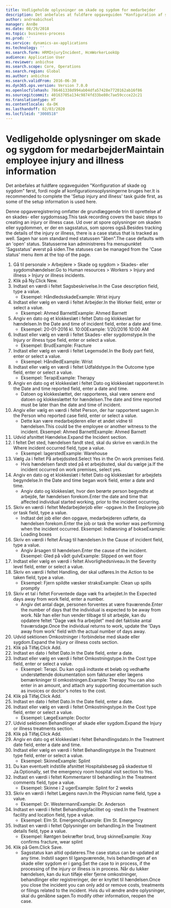 ```yaml
---
title: Vedligeholde oplysninger om skade og sygdom for medarbejder
description: Det anbefales at fuldføre opgaveguiden "Konfiguration af skade og sygdom" først, fordi nogle af konfigurationsoplysningerne bruges her.
author: andreabichsel
manager: AnnBe
ms.date: 08/29/2018
ms.topic: business-process
ms.prod: ''
ms.service: dynamics-ax-applications
ms.technology: ''
ms.search.form: HRMInjuryIncident, HcmWorkerLookUp
audience: Application User
ms.reviewer: anbichse
ms.search.scope: Core, Operations
ms.search.region: Global
ms.author: anbichse
ms.search.validFrom: 2016-06-30
ms.dyn365.ops.version: Version 7.0.0
ms.openlocfilehash: 786461338d994ab04dfa57428e7720162ab16f86
ms.sourcegitcommit: 40163705a134c9874fd33be80c7ae59ccce22c21
ms.translationtype: HT
ms.contentlocale: da-DK
ms.lasthandoff: 02/03/2020
ms.locfileid: "3008518"
---
```

# <a name="maintain-employee-injury-and-illness-information"></a><span data-ttu-id="db42c-103">Vedligeholde oplysninger om skade og sygdom for medarbejder</span><span class="sxs-lookup"><span data-stu-id="db42c-103">Maintain employee injury and illness information</span></span>



<span data-ttu-id="db42c-104">Det anbefales at fuldføre opgaveguiden "Konfiguration af skade og sygdom" først, fordi nogle af konfigurationsoplysningerne bruges her.</span><span class="sxs-lookup"><span data-stu-id="db42c-104">It is recommended to complete the 'Setup injury and illness' task guide first, as some of the setup information is used here.</span></span> 



<span data-ttu-id="db42c-105">Denne opgaveregistrering omfatter de grundlæggende trin til oprettelse af en skades- eller sygdomssag.</span><span class="sxs-lookup"><span data-stu-id="db42c-105">This task recording covers the basic steps to creating an injury or illness case.</span></span> <span data-ttu-id="db42c-106">Ud over at spore oplysninger om skaden eller sygdommen, er der en sagsstatus, som spores også.</span><span class="sxs-lookup"><span data-stu-id="db42c-106">Besides tracking the details of the injury or illness, there is a case status that is tracked as well.</span></span>  <span data-ttu-id="db42c-107">Sagen har som standard med statussen "åben".</span><span class="sxs-lookup"><span data-stu-id="db42c-107">The case defaults with an 'open' status.</span></span>  <span data-ttu-id="db42c-108">Statusserne kan administreres fra menupunktet 'Sagsstatus' øverst på siden.</span><span class="sxs-lookup"><span data-stu-id="db42c-108">The statuses can be managed from the 'Case status' menu item at the top of the page.</span></span>

1. <span data-ttu-id="db42c-109">Gå til personale > Arbejdere > Skade og sygdom > Skades- eller sygdomshændelser.</span><span class="sxs-lookup"><span data-stu-id="db42c-109">Go to Human resources > Workers > Injury and illness > Injury or illness incidents.</span></span>
2. <span data-ttu-id="db42c-110">Klik på Ny.</span><span class="sxs-lookup"><span data-stu-id="db42c-110">Click New.</span></span>
3. <span data-ttu-id="db42c-111">Indtast en værdi i feltet Sagsbeskrivelse.</span><span class="sxs-lookup"><span data-stu-id="db42c-111">In the Case description field, type a value.</span></span>
    * <span data-ttu-id="db42c-112">Eksempel: Håndledsskade</span><span class="sxs-lookup"><span data-stu-id="db42c-112">Example:  Wrist injury</span></span>  
4. <span data-ttu-id="db42c-113">Indtast eller vælg en værdi i feltet Arbejder.</span><span class="sxs-lookup"><span data-stu-id="db42c-113">In the Worker field, enter or select a value.</span></span>
    * <span data-ttu-id="db42c-114">Eksempel: Ahmed Barnett</span><span class="sxs-lookup"><span data-stu-id="db42c-114">Example: Ahmed Barnett</span></span>  
5. <span data-ttu-id="db42c-115">Angiv en dato og et klokkeslæt i feltet Dato og klokkeslæt for hændelsen.</span><span class="sxs-lookup"><span data-stu-id="db42c-115">In the Date and time of incident field, enter a date and time.</span></span>
    * <span data-ttu-id="db42c-116">Eksempel: 20-01-2016 kl. 10:00</span><span class="sxs-lookup"><span data-stu-id="db42c-116">Example:  1/20/2016 10:00 AM</span></span>  
6. <span data-ttu-id="db42c-117">Indtast eller vælg en værdi i feltet Skades- eller sygdomstype.</span><span class="sxs-lookup"><span data-stu-id="db42c-117">In the Injury or illness type field, enter or select a value.</span></span>
    * <span data-ttu-id="db42c-118">Eksempel: Brud</span><span class="sxs-lookup"><span data-stu-id="db42c-118">Example:  Fracture</span></span>  
7. <span data-ttu-id="db42c-119">Indtast eller vælg en værdi i feltet Legemsdel.</span><span class="sxs-lookup"><span data-stu-id="db42c-119">In the Body part field, enter or select a value.</span></span>
    * <span data-ttu-id="db42c-120">Eksempel: Håndled</span><span class="sxs-lookup"><span data-stu-id="db42c-120">Example:  Wrist</span></span>  
8. <span data-ttu-id="db42c-121">Indtast eller vælg en værdi i feltet Udfaldstype.</span><span class="sxs-lookup"><span data-stu-id="db42c-121">In the Outcome type field, enter or select a value.</span></span>
    * <span data-ttu-id="db42c-122">Eksempel: Terapi</span><span class="sxs-lookup"><span data-stu-id="db42c-122">Example:  Therapy</span></span>  
9. <span data-ttu-id="db42c-123">Angiv en dato og et klokkeslæt i feltet Dato og klokkeslæt rapporteret.</span><span class="sxs-lookup"><span data-stu-id="db42c-123">In the Date and time reported field, enter a date and time.</span></span>
    * <span data-ttu-id="db42c-124">Datoen og klokkeslættet, der rapporteres, skal være senere end datoen og klokkeslættet for hændelsen.</span><span class="sxs-lookup"><span data-stu-id="db42c-124">The date and time reported must be later than the date and time of incident.</span></span>  
10. <span data-ttu-id="db42c-125">Angiv eller vælg en værdi i feltet Person, der har rapporteret sagen.</span><span class="sxs-lookup"><span data-stu-id="db42c-125">In the Person who reported case field, enter or select a value.</span></span>
    * <span data-ttu-id="db42c-126">Dette kan være medarbejderen eller et andet vidne til hændelsen.</span><span class="sxs-lookup"><span data-stu-id="db42c-126">This could be the employee or another witness to the incident.</span></span>  <span data-ttu-id="db42c-127">Eksempel: Ahmed Barnett</span><span class="sxs-lookup"><span data-stu-id="db42c-127">Example: Ahmed Barnett</span></span>  
11. <span data-ttu-id="db42c-128">Udvid afsnittet Hændelse.</span><span class="sxs-lookup"><span data-stu-id="db42c-128">Expand the Incident section.</span></span>
12. <span data-ttu-id="db42c-129">I feltet Det sted, hændelsen fandt sted, skal du skrive en værdi.</span><span class="sxs-lookup"><span data-stu-id="db42c-129">In the Where incident occurred field, type a value.</span></span>
    * <span data-ttu-id="db42c-130">Eksempel: lagersted</span><span class="sxs-lookup"><span data-stu-id="db42c-130">Example:  Warehouse</span></span>  
13. <span data-ttu-id="db42c-131">Vælg Ja i feltet På arbejdssted.</span><span class="sxs-lookup"><span data-stu-id="db42c-131">Select Yes in the On work premises field.</span></span>
    * <span data-ttu-id="db42c-132">Hvis hændelsen fandt sted på et arbejdssted, skal du vælge ja.</span><span class="sxs-lookup"><span data-stu-id="db42c-132">If the incident occurred on work premises, select yes.</span></span>  
14. <span data-ttu-id="db42c-133">Angiv en dato og et klokkeslæt i feltet Dato og klokkeslæt for arbejdets begyndelse.</span><span class="sxs-lookup"><span data-stu-id="db42c-133">In the Date and time began work field, enter a date and time.</span></span>
    * <span data-ttu-id="db42c-134">Angiv dato og klokkeslæt, hvor den berørte person begyndte at arbejde, før hændelsen forekom.</span><span class="sxs-lookup"><span data-stu-id="db42c-134">Enter the date and time that affected individual started working, prior to the incident occurring.</span></span>  
15. <span data-ttu-id="db42c-135">Skriv en værdi i feltet Medarbejderjob eller -opgave.</span><span class="sxs-lookup"><span data-stu-id="db42c-135">In the Employee job or task field, type a value.</span></span>
    * <span data-ttu-id="db42c-136">Indtast det job eller den opgave, medarbejderen udførte, da hændelsen forekom.</span><span class="sxs-lookup"><span data-stu-id="db42c-136">Enter the job or task the worker was performing when the incident occurred.</span></span>  <span data-ttu-id="db42c-137">Eksempel: Indlæsning af bokse</span><span class="sxs-lookup"><span data-stu-id="db42c-137">Example:  Loading boxes</span></span>  
16. <span data-ttu-id="db42c-138">Skriv en værdi i feltet Årsag til hændelsen.</span><span class="sxs-lookup"><span data-stu-id="db42c-138">In the Cause of incident field, type a value.</span></span>
    * <span data-ttu-id="db42c-139">Angiv årsagen til hændelsen.</span><span class="sxs-lookup"><span data-stu-id="db42c-139">Enter the cause of the incident.</span></span>  <span data-ttu-id="db42c-140">Eksempel: Gled på vådt gulv</span><span class="sxs-lookup"><span data-stu-id="db42c-140">Example:  Slipped on wet floor</span></span>  
17. <span data-ttu-id="db42c-141">Indtast eller vælg en værdi i feltet Alvorlighedsniveau.</span><span class="sxs-lookup"><span data-stu-id="db42c-141">In the Severity level field, enter or select a value.</span></span>
18. <span data-ttu-id="db42c-142">Skriv en værdi i feltet Handling, der skal udføres.</span><span class="sxs-lookup"><span data-stu-id="db42c-142">In the Action to be taken field, type a value.</span></span>
    * <span data-ttu-id="db42c-143">Eksempel: Fjern spildte væsker straks</span><span class="sxs-lookup"><span data-stu-id="db42c-143">Example:  Clean up spills promptly</span></span>  
19. <span data-ttu-id="db42c-144">Skriv et tal i feltet Forventede dage væk fra arbejdet.</span><span class="sxs-lookup"><span data-stu-id="db42c-144">In the Expected days away from work field, enter a number.</span></span>
    * <span data-ttu-id="db42c-145">Angiv det antal dage, personen forventes at være fraværende.</span><span class="sxs-lookup"><span data-stu-id="db42c-145">Enter the number of days that the individual is expected to be away from work.</span></span>  <span data-ttu-id="db42c-146">Når han eller hun vender tilbage til sit arbejde, kan du opdatere feltet "Dage væk fra arbejdet" med det faktiske antal fraværsdage.</span><span class="sxs-lookup"><span data-stu-id="db42c-146">Once the individual returns to work, update the 'Days away from work' field with the actual number of days away.</span></span>  
20. <span data-ttu-id="db42c-147">Udvid sektionen Omkostninger i forbindelse med skade eller sygdom.</span><span class="sxs-lookup"><span data-stu-id="db42c-147">Expand the Injury or illness costs section.</span></span>
21. <span data-ttu-id="db42c-148">Klik på Tilføj.</span><span class="sxs-lookup"><span data-stu-id="db42c-148">Click Add.</span></span>
22. <span data-ttu-id="db42c-149">Indtast en dato i feltet Dato.</span><span class="sxs-lookup"><span data-stu-id="db42c-149">In the Date field, enter a date.</span></span>
23. <span data-ttu-id="db42c-150">Indtast eller vælg en værdi i feltet Omkostningstype.</span><span class="sxs-lookup"><span data-stu-id="db42c-150">In the Cost type field, enter or select a value.</span></span>
    * <span data-ttu-id="db42c-151">Eksempel: Terapi. Du kan også indtaste et beløb og vedhæfte understøttende dokumentation som fakturaer eller lægens bemærkninger til omkostningen.</span><span class="sxs-lookup"><span data-stu-id="db42c-151">Example:  Therapy    You can also enter in an amount, and attach any supporting documentation such as invoices or doctor's notes to the cost.</span></span>  
24. <span data-ttu-id="db42c-152">Klik på Tilføj.</span><span class="sxs-lookup"><span data-stu-id="db42c-152">Click Add.</span></span>
25. <span data-ttu-id="db42c-153">Indtast en dato i feltet Dato.</span><span class="sxs-lookup"><span data-stu-id="db42c-153">In the Date field, enter a date.</span></span>
26. <span data-ttu-id="db42c-154">Indtast eller vælg en værdi i feltet Omkostningstype.</span><span class="sxs-lookup"><span data-stu-id="db42c-154">In the Cost type field, enter or select a value.</span></span>
    * <span data-ttu-id="db42c-155">Eksempel: Læge</span><span class="sxs-lookup"><span data-stu-id="db42c-155">Example: Doctor</span></span>  
27. <span data-ttu-id="db42c-156">Udvid sektionen Behandlinger af skade eller sygdom.</span><span class="sxs-lookup"><span data-stu-id="db42c-156">Expand the Injury or illness treatments section.</span></span>
28. <span data-ttu-id="db42c-157">Klik på Tilføj.</span><span class="sxs-lookup"><span data-stu-id="db42c-157">Click Add.</span></span>
29. <span data-ttu-id="db42c-158">Angiv en dato og et klokkeslæt i feltet Behandlingsdato.</span><span class="sxs-lookup"><span data-stu-id="db42c-158">In the Treatment date field, enter a date and time.</span></span>
30. <span data-ttu-id="db42c-159">Indtast eller vælg en værdi i feltet Behandlingstype.</span><span class="sxs-lookup"><span data-stu-id="db42c-159">In the Treatment type field, enter or select a value.</span></span>
    * <span data-ttu-id="db42c-160">Eksempel: Skinne</span><span class="sxs-lookup"><span data-stu-id="db42c-160">Example:  Splint</span></span>  
31. <span data-ttu-id="db42c-161">Du kan eventuelt indstille afsnittet Hospitalsbesøg på skadestue til Ja.</span><span class="sxs-lookup"><span data-stu-id="db42c-161">Optionally, set the emergency room hospital visit section to Yes.</span></span>
32. <span data-ttu-id="db42c-162">Indtast en værdi i feltet Kommentarer til behandling.</span><span class="sxs-lookup"><span data-stu-id="db42c-162">In the Treatment comments field, type a value.</span></span>
    * <span data-ttu-id="db42c-163">Eksempel: Skinne i 2 uger</span><span class="sxs-lookup"><span data-stu-id="db42c-163">Example:  Splint for 2 weeks</span></span>  
33. <span data-ttu-id="db42c-164">Skriv en værdi i feltet Lægens navn.</span><span class="sxs-lookup"><span data-stu-id="db42c-164">In the Physician name field, type a value.</span></span>
    * <span data-ttu-id="db42c-165">Eksempel: Dr. Westermann</span><span class="sxs-lookup"><span data-stu-id="db42c-165">Example:  Dr. Anderson</span></span>  
34. <span data-ttu-id="db42c-166">Indtast en værdi i feltet Behandlingsfacilitet og -sted.</span><span class="sxs-lookup"><span data-stu-id="db42c-166">In the Treatment facility and location field, type a value.</span></span>
    * <span data-ttu-id="db42c-167">Eksempel: Elm St. Emergency</span><span class="sxs-lookup"><span data-stu-id="db42c-167">Example:  Elm St. Emergency</span></span>  
35. <span data-ttu-id="db42c-168">Indtast en værdi i feltet Oplysninger om behandling.</span><span class="sxs-lookup"><span data-stu-id="db42c-168">In the Treatment details field, type a value.</span></span>
    * <span data-ttu-id="db42c-169">Eksempel: Røntgen bekræfter brud, brug skinne</span><span class="sxs-lookup"><span data-stu-id="db42c-169">Example:  Xray confirms fracture, wear splint</span></span>  
36. <span data-ttu-id="db42c-170">Klik på Gem.</span><span class="sxs-lookup"><span data-stu-id="db42c-170">Click Save.</span></span>
    * <span data-ttu-id="db42c-171">Sagsstatus kan altid opdateres.</span><span class="sxs-lookup"><span data-stu-id="db42c-171">The case status can be updated at any time.</span></span>  <span data-ttu-id="db42c-172">Indstil sagen til Igangværende, hvis behandlingen af en skade eller sygdom er i gang.</span><span class="sxs-lookup"><span data-stu-id="db42c-172">Set the case to in process, if the processing of the injury or illness is in process.</span></span>  <span data-ttu-id="db42c-173">Når du lukker hændelsen, kan du kun tilføje eller fjerne omkostninger, behandlinger eller registreringer, der er knyttet til hændelsen.</span><span class="sxs-lookup"><span data-stu-id="db42c-173">Once you close the incident you can only add or remove costs, treatments or filings related to the incident.</span></span>  <span data-ttu-id="db42c-174">Hvis du vil ændre andre oplysninger, skal du genåbne sagen.</span><span class="sxs-lookup"><span data-stu-id="db42c-174">To modify other information, reopen the case.</span></span>  

